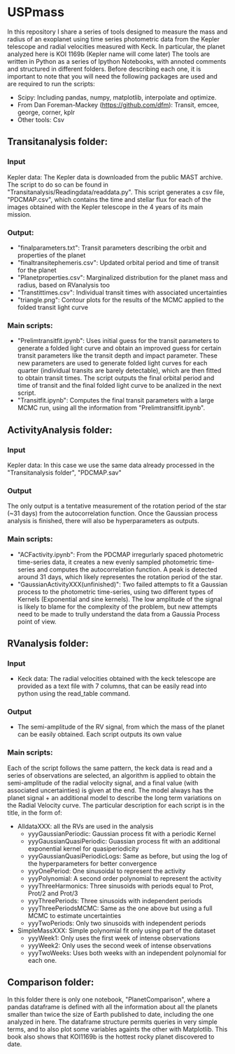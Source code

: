 # USPmass
In this repository I share a series of tools designed to measure the
mass and radius of an exoplanet using time series photometric data from the Kepler
telescope and radial velocities measured with Keck. In particular, the planet analyzed here is KOI 1169b (Kepler name will come later) The tools are written in Python as a series of Ipython Notebooks, with annoted comments and structured in
different folders. Before describing each one, it is important to note that you will need the following packages are used and are required to run the scripts:

* Scipy: Including pandas, numpy, matplotlib, interpolate and optimize.
* From Dan Foreman-Mackey (https://github.com/dfm): Transit, emcee, george, corner, kplr
* Other tools: Csv

## Transitanalysis folder:

### Input

Kepler data: The Kepler data is downloaded from the public MAST
archive. The script to do so can be found in
"Transitanalysis/Readingdata/readdata.py". This script generates a csv
file, "PDCMAP.csv", which contains the time and stellar flux for each
of the images obtained with the Kepler telescope in the 4 years of its
main mission.

### Output:

* "finalparameters.txt": Transit parameters describing the orbit and properties of the planet
* "finaltransitephemeris.csv": Updated orbital period and time of transit for the planet
* "Planetproperties.csv": Marginalized distribution for the planet mass and radius, based on RVanalysis too
* "Transtittimes.csv": Individual transit times with associated uncertainties
* "triangle.png": Contour plots for the results of the MCMC applied to the folded transit light curve

### Main scripts:

* "Prelimtransitfit.ipynb": Uses initial guess for the transit parameters to generate a folded light curve and obtain an improved guess for certain transit parameters like the transit depth and impact parameter. These new parameters are used to generate folded light curves for each quarter (individual transits are barely detectable), which are then fitted to obtain transit times. The script outputs the final orbital period and time of transit and the final folded light curve to be analized in the next script.
* "Transitfit.ipynb": Computes the final transit parameters with a large MCMC run, using all the information from "Prelimtransitfit.ipynb".

## ActivityAnalysis folder:

### Input

Kepler data: In this case we use the same data already processed in the "Transitanalysis folder", "PDCMAP.sav"

### Output

The only output is a tentative measurement of the rotation period of the star (~31 days) from the autocorrelation function. Once the Gaussian process analysis is finished, there will also be hyperparameters as outputs.

### Main scripts:

* "ACFactivity.ipynb": From the PDCMAP irregurlarly spaced photometric time-series data, it creates a new evenly sampled photometric time-series and computes the autocorrelation function. A peak is detected around 31 days, which likely representes the rotation period of the star.
* "GaussianActivityXXX(unfinished)": Two failed attempts to fit a Gaussian process to the photometric time-series, using two different types of Kernels (Exponential and sine kernels). The low amplitude of the signal is likely to blame for the complexity of the problem, but new attempts need to be made to trully understand the data from a Gaussia Process point of view.

## RVanalysis folder:

### Input

* Keck data: The radial velocities obtained with the keck telescope are provided as a text file with 7 columns, that can be easily read into python using the read_table command. 

### Output

* The semi-amplitude of the RV signal, from which the mass of the planet can be easily obtained. Each script outputs its own value 

### Main scripts:

Each of the script follows the same pattern, the keck data is read and a series of observations are selected, an algorithm is applied to obtain the semi-amplitude of the radial velocity signal, and a final value (with associated uncertainties) is given at the end. The model always has the planet signal + an additional model to describe the long term variations on the Radial Velocity curve. The particular description for each script is in the title, in the form of:

* AlldataXXX: all the RVs are used in the analysis
    * yyyGaussianPeriodic: Gaussian process fit with a periodic Kernel
    * yyyGaussianQuasiPeriodic: Guassian process fit with an additional exponential kernel for quasiperiodicity
    * yyyGaussianQuasiPeriodicLogs: Same as before, but using the log of the hyperparameters for better convergence
    * yyyOnePeriod: One sinusoidal to represent the activity
    * yyyPolynomial: A second order polynomial to represent the activity
    * yyyThreeHarmonics: Three sinusoids with periods equal to Prot, Prot/2 and Prot/3
    * yyyThreePeriods: Three sinusoids with independent periods
    * yyyThreePeriodsMCMC: Same as the one above but using a full MCMC to estimate uncertainties
    * yyyTwoPeriods: Only two sinusoids with independent periods
* SimpleMassXXX: Simple polynomial fit only using part of the dataset
    * yyyWeek1: Only uses the first week of intense observations
    * yyyWeek2: Only uses the second week of intense observations
    * yyyTwoWeeks: Uses both weeks with an independent polynomial for each one.

## Comparison folder:

In this folder there is only one notebook, "PlanetComparison", where a pandas dataframe is defined with all the information about all the planets smaller than twice the size of Earth published to date, including the one analyzed in here. The dataframe structure permits queries in very simple terms, and to also plot some variables againts the other with Matplotlib. This book also shows that KOI1169b is the hottest rocky planet discovered to date. 
